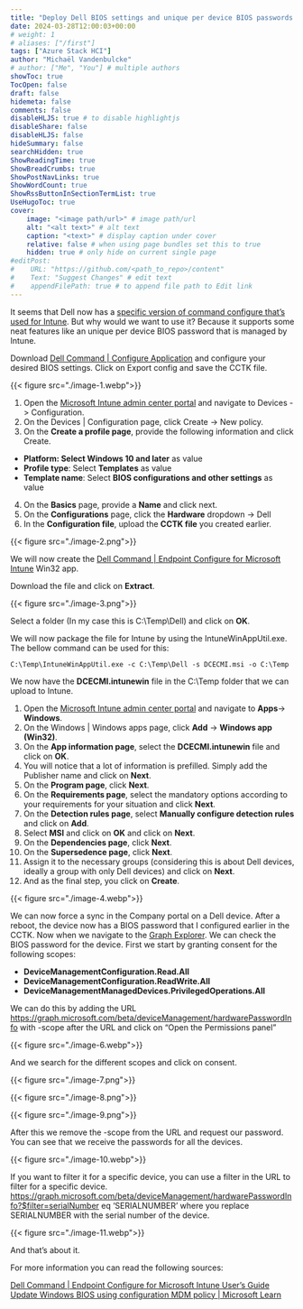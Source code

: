 ```yaml
---
title: "Deploy Dell BIOS settings and unique per device BIOS passwords using Intune"
date: 2024-03-28T12:00:03+00:00
# weight: 1
# aliases: ["/first"]
tags: ["Azure Stack HCI"]
author: "Michaël Vandenbulcke"
# author: ["Me", "You"] # multiple authors
showToc: true
TocOpen: false
draft: false
hidemeta: false
comments: false
disableHLJS: true # to disable highlightjs
disableShare: false
disableHLJS: false
hideSummary: false
searchHidden: true
ShowReadingTime: true
ShowBreadCrumbs: true
ShowPostNavLinks: true
ShowWordCount: true
ShowRssButtonInSectionTermList: true
UseHugoToc: true
cover:
    image: "<image path/url>" # image path/url
    alt: "<alt text>" # alt text
    caption: "<text>" # display caption under cover
    relative: false # when using page bundles set this to true
    hidden: true # only hide on current single page
#editPost:
#    URL: "https://github.com/<path_to_repo>/content"
#    Text: "Suggest Changes" # edit text
#    appendFilePath: true # to append file path to Edit link
---
```

It seems that Dell now has a [specific version of command configure that’s used for Intune](https://www.dell.com/support/home/en-us/drivers/driversdetails?driverid=T88X8). But why would we want to use it? Because it supports some neat features like an unique per device BIOS password that is managed by Intune.

Download [Dell Command | Configure Application](https://www.dell.com/support/home/en-us/drivers/DriversDetails?driverId=TJ7VC) and configure your desired BIOS settings. Click on Export config and save the CCTK file.

{{< figure src="./image-1.webp">}}

1. Open the [Microsoft Intune admin center portal](https://intune.microsoft.com/) and navigate to Devices -> Configuration.
2. On the Devices | Configuration page, click Create -> New policy.
3. On the **Create a profile page**, provide the following information and click Create.
- **Platform: Select Windows 10 and later** as value
- **Profile type**: Select **Templates** as value
- **Template name**: Select **BIOS configurations and other settings** as value
4. On the **Basics** page, provide a **Name** and click next.
5. On the **Configurations** page, click the **Hardware** dropdown -> Dell
6. In the **Configuration file**, upload the **CCTK file** you created earlier.

{{< figure src="./image-2.png">}}

We will now create the [Dell Command | Endpoint Configure for Microsoft Intune](https://www.dell.com/support/home/en-us/drivers/driversdetails?driverid=T88X8) Win32 app.

Download the file and click on **Extract**.

{{< figure src="./image-3.png">}}

Select a folder (In my case this is C:\Temp\Dell) and click on **OK**.

We will now package the file for Intune by using the IntuneWinAppUtil.exe. The bellow command can be used for this:

```CMD
C:\Temp\IntuneWinAppUtil.exe -c C:\Temp\Dell -s DCECMI.msi -o C:\Temp
```

We now have the **DCECMI.intunewin** file in the C:\Temp folder that we can upload to Intune.

1. Open the [Microsoft Intune admin center portal](https://intune.microsoft.com/) and navigate to **Apps**-> **Windows**.
2. On the Windows | Windows apps page, click **Add** -> **Windows app (Win32)**.
3. On the **App information page**, select the **DCECMI.intunewin** file and click on **OK**.
4. You will notice that a lot of information is prefilled. Simply add the Publisher name and click on **Next**.
5. On the **Program page**, click **Next**.
6. On the **Requirements page**, select the mandatory options according to your requirements for your situation and click **Next**.
7. On the **Detection rules page**, select **Manually configure detection rules** and click on **Add**.
8. Select **MSI** and click on **OK** and click on **Next**.
9. On the **Dependencies page**, click **Next**.
10. On the **Supersedence page**, click **Next**.
11. Assign it to the necessary groups (considering this is about Dell devices, ideally a group with only Dell devices) and click on **Next**.
12. And as the final step, you click on **Create**.

{{< figure src="./image-4.webp">}}

We can now force a sync in the Company portal on a Dell device. After a reboot, the device now has a BIOS password that I configured earlier in the CCTK. Now when we navigate to the [Graph Explorer](https://developer.microsoft.com/en-us/graph/graph-explorer). We can check the BIOS password for the device. First we start by granting consent for the following scopes:

- **DeviceManagementConfiguration.Read.All**
- **DeviceManagementConfiguration.ReadWrite.All**
- **DeviceManagementManagedDevices.PrivilegedOperations.All**

We can do this by adding the URL https://graph.microsoft.com/beta/deviceManagement/hardwarePasswordInfo with -scope after the URL and click on “Open the Permissions panel”

{{< figure src="./image-6.webp">}}

And we search for the different scopes and click on consent.

{{< figure src="./image-7.png">}}

{{< figure src="./image-8.png">}}

{{< figure src="./image-9.png">}}

After this we remove the -scope from the URL and request our password. You can see that we receive the passwords for all the devices.

{{< figure src="./image-10.webp">}}

If you want to filter it for a specific device, you can use a filter in the URL to filter for a specific device. https://graph.microsoft.com/beta/deviceManagement/hardwarePasswordInfo?$filter=serialNumber eq ‘SERIALNUMBER’ where you replace SERIALNUMBER with the serial number of the device.

{{< figure src="./image-11.webp">}}

And that’s about it.

For more information you can read the following sources:

[Dell Command | Endpoint Configure for Microsoft Intune User’s Guide](https://dl.dell.com/content/manual52878209-dell-command-endpoint-configure-for-microsoft-intune-user-s-guide.pdf?language=en-us)
[Update Windows BIOS using configuration MDM policy | Microsoft Learn](https://learn.microsoft.com/en-us/mem/intune/configuration/bios-configuration)